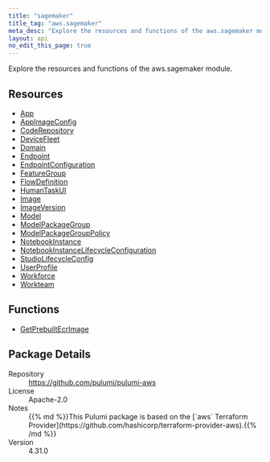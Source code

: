 ```yaml
---
title: "sagemaker"
title_tag: "aws.sagemaker"
meta_desc: "Explore the resources and functions of the aws.sagemaker module."
layout: api
no_edit_this_page: true
---
```


<!-- WARNING: this file was generated by Pulumi Docs Generator. -->
<!-- Do not edit by hand unless you're certain you know what you are doing! -->

Explore the resources and functions of the aws.sagemaker module.

<h2 id="resources">Resources</h2>
<ul class="api">
    <li><a href="app" title="App"><span class="api-symbol api-symbol--resource"></span>App</a></li>
    <li><a href="appimageconfig" title="AppImageConfig"><span class="api-symbol api-symbol--resource"></span>AppImageConfig</a></li>
    <li><a href="coderepository" title="CodeRepository"><span class="api-symbol api-symbol--resource"></span>CodeRepository</a></li>
    <li><a href="devicefleet" title="DeviceFleet"><span class="api-symbol api-symbol--resource"></span>DeviceFleet</a></li>
    <li><a href="domain" title="Domain"><span class="api-symbol api-symbol--resource"></span>Domain</a></li>
    <li><a href="endpoint" title="Endpoint"><span class="api-symbol api-symbol--resource"></span>Endpoint</a></li>
    <li><a href="endpointconfiguration" title="EndpointConfiguration"><span class="api-symbol api-symbol--resource"></span>EndpointConfiguration</a></li>
    <li><a href="featuregroup" title="FeatureGroup"><span class="api-symbol api-symbol--resource"></span>FeatureGroup</a></li>
    <li><a href="flowdefinition" title="FlowDefinition"><span class="api-symbol api-symbol--resource"></span>FlowDefinition</a></li>
    <li><a href="humantaskui" title="HumanTaskUI"><span class="api-symbol api-symbol--resource"></span>HumanTaskUI</a></li>
    <li><a href="image" title="Image"><span class="api-symbol api-symbol--resource"></span>Image</a></li>
    <li><a href="imageversion" title="ImageVersion"><span class="api-symbol api-symbol--resource"></span>ImageVersion</a></li>
    <li><a href="model" title="Model"><span class="api-symbol api-symbol--resource"></span>Model</a></li>
    <li><a href="modelpackagegroup" title="ModelPackageGroup"><span class="api-symbol api-symbol--resource"></span>ModelPackageGroup</a></li>
    <li><a href="modelpackagegrouppolicy" title="ModelPackageGroupPolicy"><span class="api-symbol api-symbol--resource"></span>ModelPackageGroupPolicy</a></li>
    <li><a href="notebookinstance" title="NotebookInstance"><span class="api-symbol api-symbol--resource"></span>NotebookInstance</a></li>
    <li><a href="notebookinstancelifecycleconfiguration" title="NotebookInstanceLifecycleConfiguration"><span class="api-symbol api-symbol--resource"></span>NotebookInstanceLifecycleConfiguration</a></li>
    <li><a href="studiolifecycleconfig" title="StudioLifecycleConfig"><span class="api-symbol api-symbol--resource"></span>StudioLifecycleConfig</a></li>
    <li><a href="userprofile" title="UserProfile"><span class="api-symbol api-symbol--resource"></span>UserProfile</a></li>
    <li><a href="workforce" title="Workforce"><span class="api-symbol api-symbol--resource"></span>Workforce</a></li>
    <li><a href="workteam" title="Workteam"><span class="api-symbol api-symbol--resource"></span>Workteam</a></li>
</ul>

<h2 id="functions">Functions</h2>
<ul class="api">
    <li><a href="getprebuiltecrimage" title="GetPrebuiltEcrImage"><span class="api-symbol api-symbol--function"></span>GetPrebuiltEcrImage</a></li>
</ul>

<h2 id="package-details">Package Details</h2>
<dl class="package-details">
	<dt>Repository</dt>
	<dd><a href="https://github.com/pulumi/pulumi-aws">https://github.com/pulumi/pulumi-aws</a></dd>
	<dt>License</dt>
	<dd>Apache-2.0</dd>
	<dt>Notes</dt>
	<dd>{{% md %}}This Pulumi package is based on the [`aws` Terraform Provider](https://github.com/hashicorp/terraform-provider-aws).{{% /md %}}</dd>
	<dt>Version</dt>
	<dd>4.31.0</dd>
</dl>

